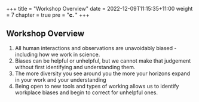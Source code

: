 +++
title = "Workshop Overview"
date = 2022-12-09T11:15:35+11:00
weight = 7
chapter = true
pre = "<b>c. </b>"
+++

## Workshop Overview

1. All human interactions and observations are unavoidably biased - including how we work in science.
2. Biases can be helpful or unhelpful, but we cannot make that judgement
without first identifying and understanding them.
3. The more diversity you see around you the more your horizons expand in your work and your understanding
4. Being open to new tools and types of working allows us to identify workplace biases and begin to correct for unhelpful ones.

